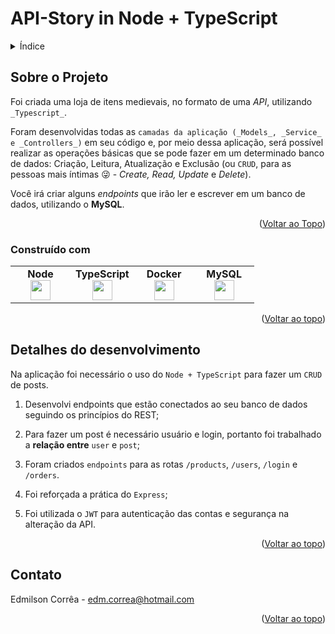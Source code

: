 # API-Story in Node + TypeScript
<!-- Improved compatibility of back to top link: See: https://github.com/edmcorrea/project-app-de-receitas--/blob/main/README.md -->
<a name="readme-top"></a>

<!-- PROJECT SHIELDS -->
<!--
*** I'm using markdown "reference style" links for readability.
*** Reference links are enclosed in brackets [ ] instead of parentheses ( ).
*** See the bottom of this document for the declaration of the reference variables
*** for contributors-url, forks-url, etc. This is an optional, concise syntax you may use.
*** https://www.markdownguide.org/basic-syntax/#reference-style-links
-->

<!-- PROJECT LOGO -->

<!-- TABLE OF CONTENTS -->
<details>
  <summary>Índice</summary>
  <ol>
    <li>
      <a href="#sobre-o-projeto">Sobre o Projeto</a>
      <ul>
        <li><a href="#construído-com">Construído com</a></li>
      </ul>
    </li>
<!--     <li>
      <a href="#getting-started">Introdução</a>
      <ul>
        <li><a href="#pre-requisites">Pré-requisitos</a></li>
        <li><a href="#installation">Instalação</a></li>
      </ul>
    </li> -->
    <li><a href="#uso">Uso</a></li>
    <li><a href="#contato">Contato</a></li>
  </ol>
</details>



<!-- ABOUT THE PROJECT -->
## Sobre o Projeto

<!-- [![Product Name Screen Shot][product-screenshot]](https://example.com) -->

Foi criada uma loja de itens medievais, no formato de uma _API_, utilizando `_Typescript_`.
  
Foram desenvolvidas todas as `camadas da aplicação (_Models_, _Service_ e _Controllers_)` em seu código e, por meio dessa aplicação, será possível realizar as operações básicas que se pode fazer em um determinado banco de dados:
Criação, Leitura, Atualização e Exclusão (ou `CRUD`, para as pessoas mais íntimas 😜 - _Create, Read, Update_ e _Delete_).

Você irá criar alguns _endpoints_ que irão ler e escrever em um banco de dados, utilizando o **MySQL**.



<p align="right">(<a href="#readme-top">Voltar ao Topo</a>)</p>



### Construído com

<!-- This section should list any major frameworks/libraries used to bootstrap your project. Leave any add-ons/plugins for the acknowledgements section. Here are a few examples. -->
 <table width="320px" align="center">
  <tbody>
    <tr valign="top">
       <td width="80px" align="center">
        <span><strong>Node</strong></span><br>
        <img height="32" src="https://cdn.iconscout.com/icon/free/png-256/node-js-1174925.png">
      </td>
     <td width="80px" align="center">
        <span><strong>TypeScript</strong></span><br>
        <img height="32" src="https://user-images.githubusercontent.com/98132078/200368739-feb04eec-9271-4963-a569-1cabedd86139.png">
      </td>
    <td width="80px" align="center">
      <span><strong>Docker</strong></span><br>
      <img height="32" src="https://user-images.githubusercontent.com/98132078/200325516-24a48ef3-0baa-4dad-82a6-3891630b74aa.png">
    </td>
    <td width="80px" align="center">
      <span><strong>MySQL</strong></span><br>
      <img height="32" src="https://user-images.githubusercontent.com/98132078/200322066-f1beb621-0258-4c74-ba3a-ce829cee40da.png">
    </td>
   </tr>
  </tbody>   
</table> 
      
<!-- * [![Next][Next.js]][Next-url] -->
<!-- * [![React][React.js]][React-url] -->
     
<!-- * [![Vue][Vue.js]][Vue-url] -->
<!-- * [![Angular][Angular.io]][Angular-url] -->
<!-- * [![Svelte][Svelte.dev]][Svelte-url] -->
<!-- * [![Laravel][Laravel.com]][Laravel-url] -->
<!-- * [![Bootstrap][Bootstrap.com]][Bootstrap-url] -->
<!-- * [![JQuery][JQuery.com]][JQuery-url] -->
      
 

<p align="right">(<a href="#readme-top">Voltar ao topo</a>)</p>



<!-- GETTING STARTED -->

<!-- ## Introdução

This is an example of how you may give instructions on setting up your project locally.
To get a local copy up and running follow these simple example steps. -->

<!-- ### Pré-requisitos

This is an example of how to list things you need to use the software and how to install them.
* npm
  ```sh
  npm install npm@latest -g
  ``` -->



<!-- ### Installation

 _Below is an example of how you can instruct your audience on installing and setting up your app. This template doesn't rely on any external dependencies or services._

1. Get a free API Key at [https://example.com](https://example.com)
2. Clone the repo
   ```sh
   git clone https://github.com/your_username_/Project-Name.git
   ```
3. Install NPM packages
   ```sh
   npm install
   ```
4. Enter your API in `config.js`
   ```js
   const API_KEY = 'ENTER YOUR API';
   ```

<p align="right">(<a href="#readme-top">back to top</a>)</p> -->



<!-- USAGE EXAMPLES -->
## Detalhes do desenvolvimento

Na aplicação foi necessário o uso do `Node + TypeScript` para fazer um `CRUD` de posts.

  1. Desenvolvi endpoints que estão conectados ao seu banco de dados seguindo os princípios do REST;

  2. Para fazer um post é necessário usuário e login, portanto foi trabalhado a **relação entre** `user` e `post`; 

  3. Foram criados `endpoints` para as rotas `/products`, `/users`, `/login` e `/orders`.
  
  4. Foi reforçada a prática do `Express`;

  5. Foi utilizada o `JWT` para autenticação das contas e segurança na alteração da API.


<!-- _=For more examples, please refer to the [Documentation](https://example.com)_ -->

<p align="right">(<a href="#readme-top">Voltar ao topo</a>)</p>



<!-- ROADMAP
## Roteiro de Execução

- [ ] Tela
- [ ] Add back to top links
- [ ] Add Additional Templates w/ Examples
- [ ] Add "components" document to easily copy & paste sections of the readme
- [ ] Multi-language Support
    - [ ] Chinese
    - [ ] Spanish

See the [open issues](https://github.com/othneildrew/Best-README-Template/issues) for a full list of proposed features (and known issues).

<p align="right">(<a href="#readme-top">back to top</a>)</p> -->



<!-- CONTRIBUTING 
## Contributing

Contributions are what make the open source community such an amazing place to learn, inspire, and create. Any contributions you make are **greatly appreciated**.

If you have a suggestion that would make this better, please fork the repo and create a pull request. You can also simply open an issue with the tag "enhancement".
Don't forget to give the project a star! Thanks again!

1. Fork the Project
2. Create your Feature Branch (`git checkout -b feature/AmazingFeature`)
3. Commit your Changes (`git commit -m 'Add some AmazingFeature'`)
4. Push to the Branch (`git push origin feature/AmazingFeature`)
5. Open a Pull Request

<p align="right">(<a href="#readme-top">back to top</a>)</p> -->


<!-- LICENSE 
## License

Distributed under the MIT License. See `LICENSE.txt` for more information.

<p align="right">(<a href="#readme-top">back to top</a>)</p> -->



<!-- CONTACT -->
## Contato

Edmilson Corrêa - edm.correa@hotmail.com

<p align="right">(<a href="#readme-top">Voltar ao topo</a>)</p>



<!-- ACKNOWLEDGMENTS 
## Acknowledgments

Use this space to list resources you find helpful and would like to give credit to. I've included a few of my favorites to kick things off!

* [Choose an Open Source License](https://choosealicense.com)
* [GitHub Emoji Cheat Sheet](https://www.webpagefx.com/tools/emoji-cheat-sheet)
* [Malven's Flexbox Cheatsheet](https://flexbox.malven.co/)
* [Malven's Grid Cheatsheet](https://grid.malven.co/)
* [Img Shields](https://shields.io)
* [GitHub Pages](https://pages.github.com)
* [Font Awesome](https://fontawesome.com)
* [React Icons](https://react-icons.github.io/react-icons/search)

<p align="right">(<a href="#readme-top">back to top</a>)</p> -->



<!-- MARKDOWN LINKS & IMAGES -->
<!-- https://www.markdownguide.org/basic-syntax/#reference-style-links -->
[contributors-shield]: https://img.shields.io/github/contributors/othneildrew/Best-README-Template.svg?style=for-the-badge
[contributors-url]: https://github.com/othneildrew/Best-README-Template/graphs/contributors
[forks-shield]: https://img.shields.io/github/forks/othneildrew/Best-README-Template.svg?style=for-the-badge
[forks-url]: https://github.com/othneildrew/Best-README-Template/network/members
[stars-shield]: https://img.shields.io/github/stars/othneildrew/Best-README-Template.svg?style=for-the-badge
[stars-url]: https://github.com/othneildrew/Best-README-Template/stargazers
[issues-shield]: https://img.shields.io/github/issues/othneildrew/Best-README-Template.svg?style=for-the-badge
[issues-url]: https://github.com/othneildrew/Best-README-Template/issues
[license-shield]: https://img.shields.io/github/license/othneildrew/Best-README-Template.svg?style=for-the-badge
[license-url]: https://github.com/othneildrew/Best-README-Template/blob/master/LICENSE.txt
[linkedin-shield]: https://img.shields.io/badge/-LinkedIn-black.svg?style=for-the-badge&logo=linkedin&colorB=555
[linkedin-url]: https://linkedin.com/in/othneildrew
[product-screenshot]: images/screenshot.png
[Next.js]: https://img.shields.io/badge/next.js-000000?style=for-the-badge&logo=nextdotjs&logoColor=white
[Next-url]: https://nextjs.org/
[React.js]: https://img.shields.io/badge/React-20232A?style=for-the-badge&logo=react&logoColor=61DAFB
[React-url]: https://reactjs.org/
[Vue.js]: https://img.shields.io/badge/Vue.js-35495E?style=for-the-badge&logo=vuedotjs&logoColor=4FC08D
[Vue-url]: https://vuejs.org/
[Angular.io]: https://img.shields.io/badge/Angular-DD0031?style=for-the-badge&logo=angular&logoColor=white
[Angular-url]: https://angular.io/
[Svelte.dev]: https://img.shields.io/badge/Svelte-4A4A55?style=for-the-badge&logo=svelte&logoColor=FF3E00
[Svelte-url]: https://svelte.dev/
[Laravel.com]: https://img.shields.io/badge/Laravel-FF2D20?style=for-the-badge&logo=laravel&logoColor=white
[Laravel-url]: https://laravel.com
[Bootstrap.com]: https://img.shields.io/badge/Bootstrap-563D7C?style=for-the-badge&logo=bootstrap&logoColor=white
[Bootstrap-url]: https://getbootstrap.com
[JQuery.com]: https://img.shields.io/badge/jQuery-0769AD?style=for-the-badge&logo=jquery&logoColor=white
[JQuery-url]: https://jquery.com